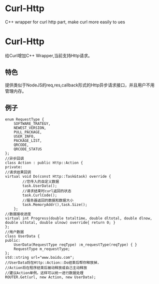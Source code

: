 # Curl-Http
C++ wrapper for  curl http  part, make curl more easily to ues


# Curl-Http
给Curl增加C++ Wrapper,当前支持Http请求。

## 特色
提供类似于NodeJS的req,res,callback形式的Http异步请求接口，并且用户不用管理内存。

## 例子


    enum RequestType {
	    SOFTWARE_TRATEGY,
	    NEWEST_VERSION,
	    PULL_PACKAGE,
	    USER_INFO,
	    PACKAGE_LIST,
	    QRCODE,
	    QRCODE_STATUS
    };
    //异步回调
    class Action : public Http::Action {
    private:
    //请求结果回调
	virtual void Do(const Http::Task&task) override {
	        //您传入的自定义数据
	        task.UserData();
	        //请求结束时curl返回的状态
	        task.CurlCode();
	        //服务器返回的数据和数据大小
	        task.MemoryAddr(),task.Size();
	    };
    //数据接收进度	    
    virtual int Progress(double totaltime, double dltotal, double dlnow, double ultotal, double ulnow) override{ return 0; }	    
    };
    //用户数据
    class UserData {
    public:
	    UserData(RequestType reqType) :m_requestType(reqType) { }
	    RequestType m_requestType;
    };
    std::string url="www.baidu.com";
    //UserData将在Http::Action::Do结束后帮你释放掉，
    //Action将在程序结束后被动释放或自己主动释放
    //建议Action单例，这样可以统一进行数据处理
    ROUTER.Get(url, new Action, new UserData);
    
    
